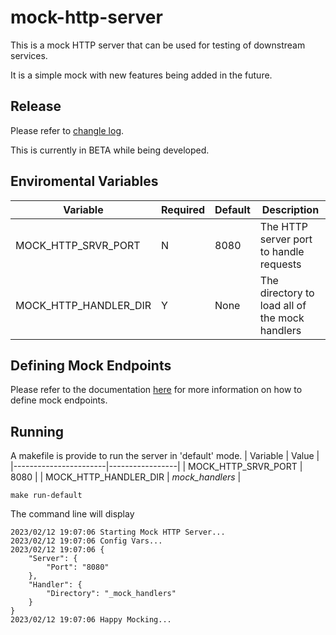 # mock-http-server
This is a mock HTTP server that can be used for testing of downstream services.

It is a simple mock with new features being added in the future.

## Release
Please refer to [changle log](change_log.md).

This is currently in BETA while being developed.

## Enviromental Variables
| Variable              | Required | Default | Description                                    |
|-----------------------|----------|---------|------------------------------------------------|
| MOCK_HTTP_SRVR_PORT   | N        | 8080    | The HTTP server port to handle requests        |
| MOCK_HTTP_HANDLER_DIR | Y        | None    | The directory to load all of the mock handlers |

## Defining Mock Endpoints
Please refer to the documentation [here](mock_endpoint.md) for more information on how to define mock endpoints.

## Running
A makefile is provide to run the server in 'default' mode.
| Variable              | Value           |
|-----------------------|-----------------|
| MOCK_HTTP_SRVR_PORT   | 8080            |
| MOCK_HTTP_HANDLER_DIR | _mock_handlers_ |

```
make run-default
```

The command line will display
```
2023/02/12 19:07:06 Starting Mock HTTP Server...
2023/02/12 19:07:06 Config Vars...
2023/02/12 19:07:06 {
    "Server": {
        "Port": "8080"
    },
    "Handler": {
        "Directory": "_mock_handlers"
    }
}
2023/02/12 19:07:06 Happy Mocking...
```
